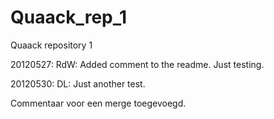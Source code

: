 Quaack_rep_1
============

Quaack repository 1

20120527: RdW: Added comment to the readme. Just testing.

20120530: DL: Just another test.

Commentaar voor een merge toegevoegd.
